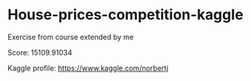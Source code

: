 # House-prices-competition-kaggle
Exercise from course extended by me

Score: 15109.91034


Kaggle profile:  https://www.kaggle.com/norbertj
